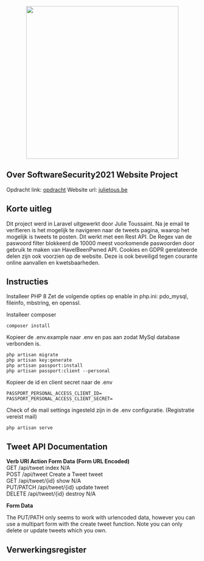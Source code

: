 <p align="center"><a href="https://laravel.com" target="_blank"><img src="https://raw.githubusercontent.com/laravel/art/master/logo-lockup/5%20SVG/2%20CMYK/1%20Full%20Color/laravel-logolockup-cmyk-red.svg" width="400"></a></p>

## Over SoftwareSecurity2021 Website Project

Opdracht link: [opdracht](https://ehb.instructure.com/courses/19976/assignments/47446)
Website url: [julietous.be](https://julietous.be/)

## Korte uitleg

Dit project werd in Laravel uitgewerkt door Julie Toussaint.
Na je email te verifieren is het mogelijk te navigeren naar de tweets pagina, waarop het mogelijk is tweets te posten. Dit werkt met een Rest API. De Regex van de paswoord filter blokkeerd de 10000 meest voorkomende paswoorden door gebruik te maken van HaveIBeenPwned API. Cookies en GDPR gerelateerde delen zijn ook voorzien op de website. Deze is ook beveiligd tegen courante online aanvallen en kwetsbaarheden.

## Instructies

Installeer PHP 8
Zet de volgende opties op enable in php.ini: pdo_mysql, fileinfo, mbstring, en openssl.

Installeer composer
```
composer install
```

Kopieer de .env.example naar .env en pas aan zodat MySql database verbonden is.

```
php artisan migrate
php artisan key:generate
php artisan passport:install
php artisan passport:client --personal
```

Kopieer de id en client secret naar de .env

```
PASSPORT_PERSONAL_ACCESS_CLIENT_ID=
PASSPORT_PERSONAL_ACCESS_CLIENT_SECRET=
```

Check of de mail settings ingesteld zijn in de .env configuratie. (Registratie vereist mail)

```
php artisan serve
```


## Tweet API Documentation

**Verb	    URI	            Action	        Form Data (Form URL Encoded)**  
GET	        /api/tweet	    index	        N/A  
POST	    /api/tweet	    Create a Tweet	tweet  
GET	        /api/tweet/{id}	show	        N/A  
PUT/PATCH	/api/tweet/{id}	update	        tweet  
DELETE	    /api/tweet/{id}	destroy	        N/A  

**Form Data**

The PUT/PATH only seems to work with urlencoded data, however you can use a multipart form with the create tweet function.
Note you can only delete or update tweets which you own.

## Verwerkingsregister

<verwerkingsregister>
